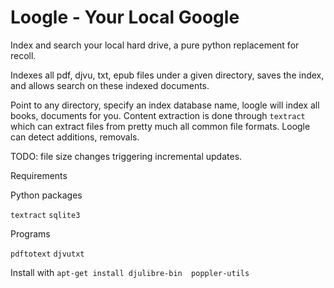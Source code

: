 # Loogle - Your Local Google

Index and search your local hard drive, a pure python replacement for
recoll.

Indexes all pdf, djvu, txt, epub files under a given directory, saves
the index, and allows search on these indexed documents. 

Point to any directory, specify an index database name, loogle will
index all books, documents for you. Content extraction is done through
`textract` which can extract files from pretty much all common file
formats. Loogle can detect additions, removals.

TODO: file size changes triggering incremental updates.

Requirements

Python packages

`textract`
`sqlite3`

Programs

`pdftotext`
`djvutxt`

Install with `apt-get install djulibre-bin  poppler-utils`



